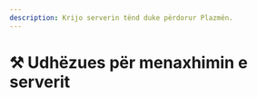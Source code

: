 ```yaml
---
description: Krijo serverin tënd duke përdorur Plazmën.
---
```


# ⚒️ Udhëzues për menaxhimin e serverit
